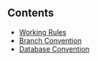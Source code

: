 ## Contents
- [Working Rules](https://github.com/dongkyunkimdev/spring-security-architecture/wiki/Working-Rules)
- [Branch Convention](https://github.com/dongkyunkimdev/spring-security-architecture/wiki/Branch-Convention)
- [Database Convention](https://github.com/dongkyunkimdev/spring-security-architecture/wiki/Database-Convention)
